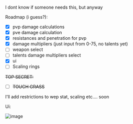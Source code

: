 I dont know if someone needs this, but anyway

Roadmap (i guess?):

- [x] pvp damage calculations
- [x] pve damage calculation
- [x] resistances and penetration for pvp
- [x] damage multipliers (just input from 0-75, no talents yet)
- [ ] weapon select
- [ ] talents damage multipliers select
- [x] ui
- [ ] Scaling rings

~~TOP SECRET:~~

- [ ] ~~TOUCH GRASS~~

I'll add restrictions to wep stat, scaling etc.... soon

Ui:

![image](https://github.com/user-attachments/assets/509f4693-0df4-4ca2-9f87-1f5da4ee9a53)
